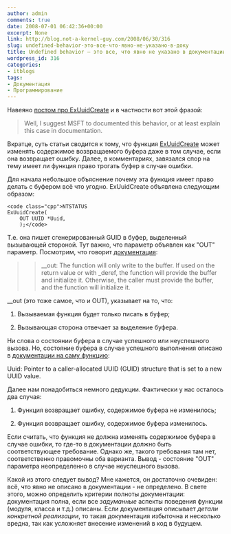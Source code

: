 ```yaml
---
author: admin
comments: true
date: 2008-07-01 06:42:36+00:00
excerpt: None
link: http://blog.not-a-kernel-guy.com/2008/06/30/316
slug: undefined-behavior-это-все-что-явно-не-указано-в-доку
title: Undefined behavior – это все, что явно не указано в документации.
wordpress_id: 316
categories:
- itblogs
tags:
- Документация
- Программирование
---
```


Навеяно [постом про ExUuidCreate](http://www.shcherbyna.com/?p=6) и в частности вот этой фразой:

 



<blockquote>Well, I suggest MSFT to documented this behavior, or at least explain this case in documentation.</blockquote>



  

Вкратце, суть статьи сводится к тому, что функция [ExUuidCreate](http://msdn.microsoft.com/en-us/library/aa490133.aspx) может изменять содержимое возвращаемого буфера даже в том случае, если она возвращает ошибку. Далее, в комментариях, завязался спор на тему имеет ли функция право трогать буфер в случае ошибки.


<!-- more -->
  

Для начала небольшое объяснение почему эта функция имеет право делать с буфером всё что угодно. ExUuidCreate объявлена следующим образом:

 
    
    <code class="cpp">NTSTATUS 
    ExUuidCreate(
        OUT UUID *Uuid,
        );</code>





Т.е. она пишет сгенерированный GUID в буфер, выделенный вызывающей стороной. Тут важно, что параметр объявлен как "OUT" параметр. Посмотрим, что говорит [документация](http://msdn.microsoft.com/en-us/library/ms235402(VS.80).aspx):





<blockquote>
  
> 
> __out: The function will only write to the buffer. If used on the return value or with _deref, the function will provide the buffer and initialize it. Otherwise, the caller must provide the buffer, and the function will initialize it.
> 
> 
</blockquote>





__out (это тоже самое, что и OUT), указывает на то, что:






  
  1. Вызываемая функция будет только писать в буфер; 


  
  2. Вызывающая сторона отвечает за выделение буфера. 





Ни слова о состоянии буфера в случае успешного или неуспешного вызова. Но, состояние буфера в случае успешного выполнения описано в [документации на саму функцию](http://msdn.microsoft.com/en-us/library/aa490133.aspx):





Uuid: Pointer to a caller-allocated UUID (GUID) structure that is set to a new UUID value.





Далее нам понадобиться немного дедукции. Фактически у нас осталось два случая:






  
  1. Функция возвращает ошибку, содержимое буфера не изменилось; 


  
  2. Функция возвращает ошибку, содержимое буфера изменилось. 





Если считать, что функция не должна изменять содержимое буфера в случае ошибки, то где-то в документации должно быть соответствующее требование. Однако же, такого требования там нет, соответственно правомочны оба варианта. Вывод - состояние "OUT" параметра неопределенно в случае неуспешного вызова.





Какой из этого следует вывод? Мне кажется, он достаточно очевиден: всё, что явно не описано в документации - не определено. В свете этого, можно определить критерии полноты документации: документация полна, если все _задуманные_ аспекты поведения функции (модуля, класса и т.д.) описаны. Если документация описывает _детали конкретной реализации_, то такая документация избыточна и несколько вредна, так как усложняет внесение изменений в код в будущем.
